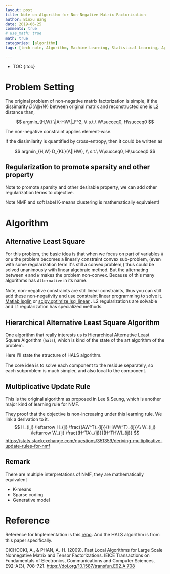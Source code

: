 ```yaml
---
layout: post
title: Note on Algorithm for Non-Negative Matrix Factorization
author: Binxu Wang
date: 2019-06-25
comments: true
# use_math: true
math: true
categories: [algorithm]
tags: [tech note, Algorithm, Machine Learning, Statistical Learning, Applied Math, Linear Algebra, Numerical Method]

---
```


* TOC
{:toc}
# Problem Setting 

The original problem of non-negative matrix factorization is simple, if the dissimarity  $D(A\|HW)$ between original matrix and reconstructed one is L2 distance than, 

$$
argmin_{H,W} \|A-HW\|_F^2, \\
s.t.\ W\succeq0, H\succeq0
$$

The non-negative constraint applies element-wise. 

If the dissimilarity is quantified by cross-entropy, then it could be written as 

$$
argmin_{H,W} D_{KL}(A||HW), \\
s.t.\ W\succeq0, H\succeq0
$$

## Regularization to promote sparsity and other property

Note to promote sparsity and other desirable property, we can add other regularization terms to objective. 



Note NMF and soft label K-means clustering is mathematically equivalent! 

# Algorithm

## Alternative Least Square

For this problem, the basic idea is that when we focus on part of variables `H` or `W` the problem becomes a linearly constraint convex sub-problem, (even with some regularization term it's still a convex problem,) thus could be solved unanimously with linear algebraic method. But the alternating between `H` and `W` makes the problem non-convex. Because of this many algorithms has `Alternative` in its name. 

Note, non-negative constraints are still linear constraints, thus you can still add these non-negativity and use constraint linear programming to solve it. [Matlab lsqlin](https://www.mathworks.com/help/optim/ug/lsqlin.html) or [scipy.optimize.lsq_linear](https://docs.scipy.org/doc/scipy/reference/generated/scipy.optimize.lsq_linear.html) . L2 regularizations are solvable and L1 regularization has specialized methods. 



## Hierarchical Alternative Least Square Algorithm

One algorithm that really interests us is Hierarchical Alternative Least Square Algorithm (`hals`), which is kind of the state of the art algorithm of the problem. 

Here I'll state the structure of HALS algorithm. 

The core idea is to solve each component to the residue separately, so each subproblem is much simpler, and also local to the component. 

## Multiplicative Update Rule

This is the original algorithm as proposed in Lee & Seung, which is another major kind of learning rule for NMF. 

They proof that the objective is non-increasing under this learning rule. We link a derivation to it. 
$$
H_{i,j} \leftarrow H_{ij}   \frac{(AW^T)_{ij}}{(HWW^T)_{ij}}\\
W_{i,j} \leftarrow W_{ij}  \frac{(H^TA)_{ij}}{(H^THW)_{ij}}
$$
https://stats.stackexchange.com/questions/351359/deriving-multiplicative-update-rules-for-nmf







## Remark 
There are multiple interpretations of NMF, they are mathematically equivalent 

* K-means
* Sparse coding
* Generative model 

# Reference

Reference for Implementation is this [repo](<https://github.com/kimjingu/nonnegfac-matlab>). And the HALS algorithm is from this paper specifically.

CICHOCKI, A., & PHAN, A.-H. (2009). Fast Local Algorithms for Large Scale Nonnegative Matrix and Tensor Factorizations. IEICE Transactions on Fundamentals of Electronics, Communications and Computer Sciences, E92-A(3), 708–721. https://doi.org/10.1587/transfun.E92.A.708

